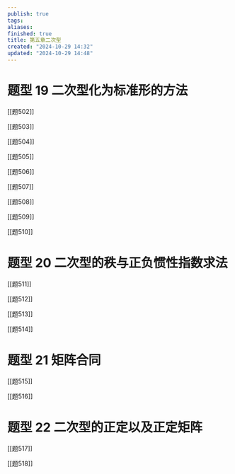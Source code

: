 ```yaml
---
publish: true
tags: 
aliases: 
finished: true
title: 第五章二次型
created: "2024-10-29 14:32"
updated: "2024-10-29 14:48"
---
```


# 题型 19 二次型化为标准形的方法

[[题502]]

[[题503]]

[[题504]]

[[题505]]

[[题506]]

[[题507]]

[[题508]]

[[题509]]

[[题510]]

# 题型 20 二次型的秩与正负惯性指数求法

[[题511]]

[[题512]]

[[题513]]

[[题514]]

# 题型 21 矩阵合同

[[题515]]

[[题516]]

# 题型 22 二次型的正定以及正定矩阵

[[题517]]

[[题518]]